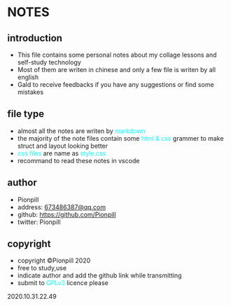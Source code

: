 # **NOTES**
## **introduction**
- This file contains some personal notes about my collage lessons and  self-study technology  
- Most of them are writen in chinese and only a few file is writen by all english
- Gald to receive feedbacks if you have any suggestions or find some mistakes

## **file type**
- almost all the notes are writen by <font color=cyan>markdown </font> 
- the majority of the note files contain some <font color=cyan>html & css </font>grammer to make struct and layout looking better
- <font color=cyan> css files</font> are name as <font color="cyan">style.css</font>
- recommand to read these notes in vscode

## **author**
- Pionpill
- address: 673486387@qq.com
- github: https://github.com/Pionpill
- twitter: Pionpill
  
## **copyright**
- copyright &copy;Pionpill 2020
- free to study,use
- indicate author and add the github link while transmitting
- submit to <font color=cyan>GPLv3</font> licence please

2020.10.31.22.49